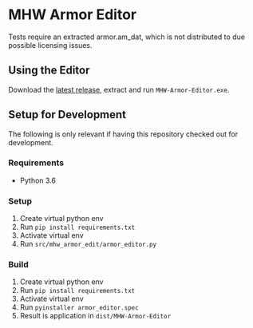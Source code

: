 # MHW Armor Editor

Tests require an extracted armor.am_dat, which is not distributed to due possible
licensing issues.

## Using the Editor

Download the [latest release](https://github.com/fre-sch/mhw_armor_edit/releases), extract and run ``MHW-Armor-Editor.exe``.

## Setup for Development

The following is only relevant if having this repository checked out for
development.

### Requirements

* Python 3.6

### Setup

1. Create virtual python env
2. Run ``pip install requirements.txt``
3. Activate virtual env
4. Run ``src/mhw_armor_edit/armor_editor.py``

### Build

1. Create virtual python env
2. Run ``pip install requirements.txt``
3. Activate virtual env
4. Run ``pyinstaller armor_editor.spec``
5. Result is application in ``dist/MHW-Armor-Editor``

